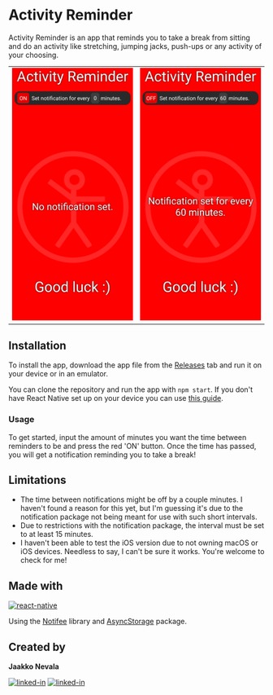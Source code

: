# Activity Reminder

Activity Reminder is an app that reminds you to take a break from sitting and do an activity like stretching, jumping jacks, push-ups or any activity of your choosing.

<table>
  <tr>
    <td align="center">
      <img alt="Activity Reminder Screenshot"
        src="assets/screenshots/notificationoff.png" />
    </td>
    <td align="center">
      <img alt="Activity Reminder Screenshot"
        src="assets/screenshots/notificationon.png" />
    </td>
   </tr>
</table>

## Installation

To install the app, download the app file from the [Releases](https://github.com/jaketzu/ActivityReminder/releases) tab and run it on your device or in an emulator.

You can clone the repository and run the app with `npm start`. If you don't have React Native set up on your device you can use [this guide](https://reactnative.dev/docs/environment-setup?guide=native).

### Usage

To get started, input the amount of minutes you want the time between reminders to be and press the red 'ON' button. Once the time has passed, you will get a notification reminding you to take a break!

## Limitations

-   The time between notifications might be off by a couple minutes. I haven't found a reason for this yet, but I'm guessing it's due to the notification package not being meant for use with such short intervals.
-   Due to restrictions with the notification package, the interval must be set to at least 15 minutes.
-   I haven't been able to test the iOS version due to not owning macOS or iOS devices. Needless to say, I can't be sure it works. You're welcome to check for me!

## Made with

[<img alt="react-native" src="https://img.shields.io/badge/React_Native-20232A?style=for-the-badge&logo=react&logoColor=61DAFB" />](https://github.com/facebook/react-native)

Using the [Notifee](https://github.com/invertase/notifee) library and [AsyncStorage](https://github.com/react-native-async-storage/async-storage) package.

## Created by

**Jaakko Nevala**

[<img alt="linked-in" src="https://img.shields.io/badge/Gmail-D14836?style=for-the-badge&logo=gmail&logoColor=white" />](mailto:jaakko.nevala007@gmail.com/)
[<img alt="linked-in" src="https://img.shields.io/badge/LinkedIn-0077B5?style=for-the-badge&logo=linkedin&logoColor=white" />](https://www.linkedin.com/in/jaakko-nevala/)
